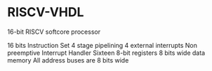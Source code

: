 # RISCV-VHDL

16-bit RISCV softcore processor

16 bits Instruction Set 
4 stage pipelining 
4 external interrupts 
Non preemptive Interrupt Handler 
Sixteen 8-bit registers 
8 bits wide data memory 
All address buses are 8 bits wide 
